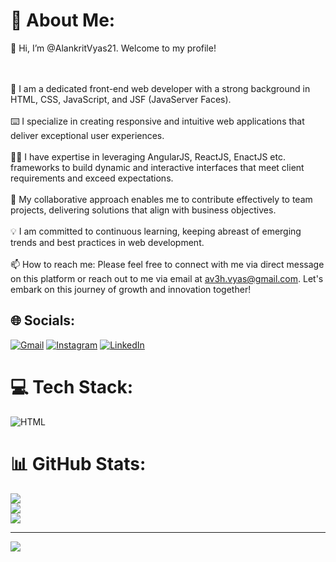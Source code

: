 # 💫 About Me:
👋 Hi, I’m @AlankritVyas21. Welcome to my profile!

<br><br>👀 I am a dedicated front-end web developer with a strong background in HTML, CSS, JavaScript, and JSF (JavaServer Faces). 
<br><br>⌨️ I specialize in creating responsive and intuitive web applications that deliver exceptional user experiences. 
<br><br>👨‍💻 I have expertise in leveraging AngularJS, ReactJS, EnactJS etc. frameworks to build dynamic and interactive interfaces that meet client requirements and exceed expectations.
<br><br>🤝 My collaborative approach enables me to contribute effectively to team projects, delivering solutions that align with business objectives.
<br><br>💡 I am committed to continuous learning, keeping abreast of emerging trends and best practices in web development.
<br><br>📫 How to reach me: Please feel free to connect with me via direct message on this platform or reach out to me via email at av3h.vyas@gmail.com. Let's embark on this journey of growth and innovation together!


## 🌐 Socials:
[![Gmail](https://img.shields.io/badge/Gmail-D14836?style=for-the-badge&logo=gmail&logoColor=white)](mailto:av3h.vyas@gmail.com) 
[![Instagram](https://img.shields.io/badge/Instagram-E4405F?style=for-the-badge&logo=instagram&logoColor=white)](https://www.instagram.com/alankritvyas/) 
[![LinkedIn](https://img.shields.io/badge/LinkedIn-0077B5?style=for-the-badge&logo=linkedin&logoColor=white)](https://www.linkedin.com/in/alankrit-vyas-667063190/) 

# 💻 Tech Stack:
![HTML](https://img.shields.io/badge/HTML5-E34F26?style=for-the-badge&logo=html5&logoColor=white) 


# 📊 GitHub Stats:
![](https://github-readme-stats.vercel.app/api?username=alankritvyas21&theme=dark&hide_border=false&include_all_commits=false&count_private=false)<br/>
![](https://github-readme-streak-stats.herokuapp.com/?user=alankritvyas21&theme=dark&hide_border=false)<br/>
![](https://github-readme-stats.vercel.app/api/top-langs/?username=alankritvyas21&theme=dark&hide_border=false&include_all_commits=false&count_private=false&layout=compact)

---
[![](https://visitcount.itsvg.in/api?id=alankritvyas21&label=Profile%20Views&color=2&icon=0&pretty=false)](https://visitcount.itsvg.in)

<!-- Proudly created with GPRM ( https://gprm.itsvg.in ) -->
